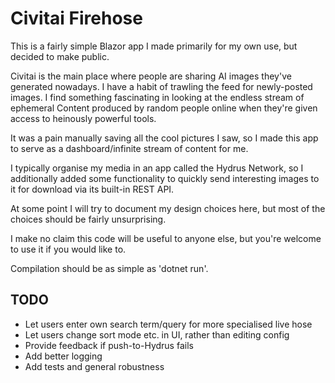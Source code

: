 # Civitai Firehose

This is a fairly simple Blazor app I made primarily for my own use, but decided to make public.

Civitai is the main place where people are sharing AI images they've generated nowadays.
I have a habit of trawling the feed for newly-posted images.
I find something fascinating in looking at the endless stream of ephemeral Content produced by random people online when they're given access to heinously powerful tools.

It was a pain manually saving all the cool pictures I saw, so I made this app to serve as a dashboard/infinite stream of content for me. 

I typically organise my media in an app called the Hydrus Network, so I additionally added some functionality to quickly
send interesting images to it for download via its built-in REST API.

At some point I will try to document my design choices here, but most of the choices should be fairly unsurprising.

I make no claim this code will be useful to anyone else, but you're welcome to use it if you would like to.

Compilation should be as simple as 'dotnet run'.

## TODO
- Let users enter own search term/query for more specialised live hose
- Let users change sort mode etc. in UI, rather than editing config
- Provide feedback if push-to-Hydrus fails
- Add better logging
- Add tests and general robustness
